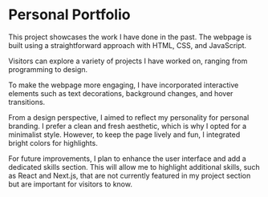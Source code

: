 # Personal Portfolio

This project showcases the work I have done in the past. The webpage is built using a straightforward approach with HTML, CSS, and JavaScript.  

Visitors can explore a variety of projects I have worked on, ranging from programming to design.  

To make the webpage more engaging, I have incorporated interactive elements such as text decorations, background changes, and hover transitions.  

From a design perspective, I aimed to reflect my personality for personal branding. I prefer a clean and fresh aesthetic, which is why I opted for a minimalist style. However, to keep the page lively and fun, I integrated bright colors for highlights.  

For future improvements, I plan to enhance the user interface and add a dedicated skills section. This will allow me to highlight additional skills, such as React and Next.js, that are not currently featured in my project section but are important for visitors to know.  